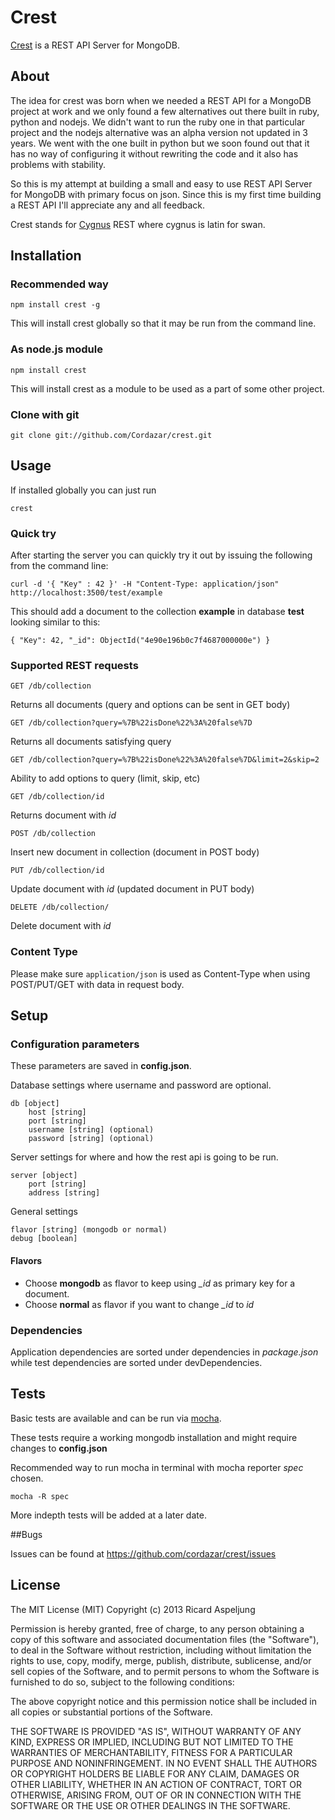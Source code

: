# Crest

[Crest](http://github.com/cordazar/crest) is a REST API Server for MongoDB.

## About

The idea for crest was born when we needed a REST API for a MongoDB project at work and we only found a few alternatives out there built in ruby, python and nodejs. We didn't want to run the ruby one in that particular project and the nodejs alternative was an alpha version not updated in 3 years. We went with the one built in python but we soon found out that it has no way of configuring it without rewriting the code and it also has problems with stability.

So this is my attempt at building a small and easy to use REST API Server for MongoDB with primary focus on json. Since this is my first time building a REST API I'll appreciate any and all feedback.

Crest stands for [Cygnus](http://en.wiktionary.org/wiki/Cygnus) REST where cygnus is latin for swan.


## Installation

### Recommended way
	npm install crest -g

This will install crest globally so that it may be run from the command line.

### As node.js module
	npm install crest

This will install crest as a module to be used as a part of some other project.

### Clone with git
	git clone git://github.com/Cordazar/crest.git


## Usage
If installed globally you can just run

	crest


### Quick try
After starting the server you can quickly try it out by issuing the following from the command line:

	curl -d '{ "Key" : 42 }' -H "Content-Type: application/json" http://localhost:3500/test/example

This should add a document to the collection **example** in database **test** looking similar to this: 

	{ "Key": 42, "_id": ObjectId("4e90e196b0c7f4687000000e") }

### Supported REST requests
	GET /db/collection
Returns all documents (query and options can be sent in GET body)

	GET /db/collection?query=%7B%22isDone%22%3A%20false%7D
Returns all documents satisfying query

	GET /db/collection?query=%7B%22isDone%22%3A%20false%7D&limit=2&skip=2
Ability to add options to query (limit, skip, etc)
	
	GET /db/collection/id
Returns document with _id_
	
	POST /db/collection
Insert new document in collection (document in POST body)
	
	PUT /db/collection/id
Update document with _id_ (updated document in PUT body)
	
	DELETE /db/collection/
Delete document with _id_

### Content Type
Please make sure `application/json` is used as Content-Type when using POST/PUT/GET with data in request body.


## Setup

### Configuration parameters

These parameters are saved in __config.json__.

Database settings where username and password are optional.

	db [object]
		host [string]
		port [string]
	    username [string] (optional)
	    password [string] (optional)

Server settings for where and how the rest api is going to be run.

	server [object]
	 	port [string] 
		address	[string]

General settings

	flavor [string] (mongodb or normal)
	debug [boolean]

#### Flavors
* Choose **mongodb** as flavor to keep using *_id* as primary key for a document.
* Choose **normal** as flavor if you want to change *_id* to *id*

### Dependencies
Application dependencies are sorted under dependencies in _package.json_ while test dependencies are sorted under devDependencies. 


## Tests
Basic tests are available and can be run via [mocha](http://visionmedia.github.com/mocha/). 

These tests require a working mongodb installation and might require changes to __config.json__

Recommended way to run mocha in terminal with mocha reporter _spec_ chosen.

	mocha -R spec
	
More indepth tests will be added at a later date. 


##Bugs

Issues can be found at https://github.com/cordazar/crest/issues


## License
  
The MIT License (MIT)
Copyright (c) 2013 Ricard Aspeljung

Permission is hereby granted, free of charge, to any person obtaining a copy of this software and associated documentation files (the "Software"), to deal in the Software without restriction, including without limitation the rights to use, copy, modify, merge, publish, distribute, sublicense, and/or sell copies of the Software, and to permit persons to whom the Software is furnished to do so, subject to the following conditions:

The above copyright notice and this permission notice shall be included in all copies or substantial portions of the Software.

THE SOFTWARE IS PROVIDED "AS IS", WITHOUT WARRANTY OF ANY KIND, EXPRESS OR IMPLIED, INCLUDING BUT NOT LIMITED TO THE WARRANTIES OF MERCHANTABILITY, FITNESS FOR A PARTICULAR PURPOSE AND NONINFRINGEMENT. IN NO EVENT SHALL THE AUTHORS OR COPYRIGHT HOLDERS BE LIABLE FOR ANY CLAIM, DAMAGES OR OTHER LIABILITY, WHETHER IN AN ACTION OF CONTRACT, TORT OR OTHERWISE, ARISING FROM, OUT OF OR IN CONNECTION WITH THE SOFTWARE OR THE USE OR OTHER DEALINGS IN THE SOFTWARE.
